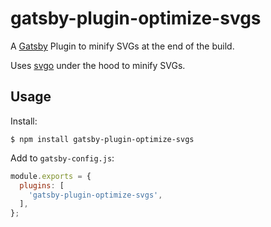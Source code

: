 # gatsby-plugin-optimize-svgs

A [Gatsby](https://www.gatsbyjs.org/) Plugin to minify SVGs at the end of the build.

Uses [svgo](https://github.com/svg/svgo) under the hood to minify SVGs.

## Usage

Install:

```
$ npm install gatsby-plugin-optimize-svgs
```

Add to `gatsby-config.js`:

```js
module.exports = {
  plugins: [
    'gatsby-plugin-optimize-svgs',
  ],
};
```
